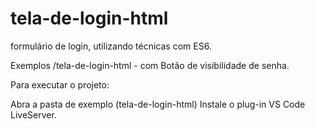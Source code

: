# tela-de-login-html

formulário de login, utilizando técnicas com ES6.

Exemplos
/tela-de-login-html - com Botão de visibilidade de senha.

Para executar o projeto:

Abra a pasta de exemplo (tela-de-login-html)
Instale o plug-in VS Code LiveServer.
